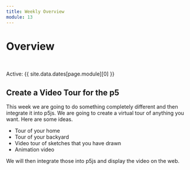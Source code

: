 ```yaml
---
title: Weekly Overview
module: 13
---
```


# Overview


<br />


Active: {{ site.data.dates[page.module][0] }}


## Create a Video Tour for the p5

This week we are going to do something completely different and then integrate it into p5js.  We are going to create a virtual tour of anything you want.  Here are some ideas.

* Tour of your home
* Tour of your backyard
* Video tour of sketches that you have drawn
* Animation video

We will then integrate those into p5js and display the video on the web.


